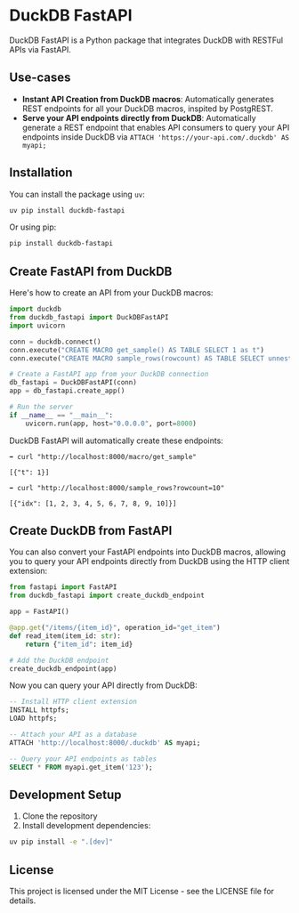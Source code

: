 # DuckDB FastAPI

DuckDB FastAPI is a Python package that integrates DuckDB with RESTFul APIs via FastAPI.

## Use-cases

- **Instant API Creation from DuckDB macros**: Automatically generates REST endpoints for all your DuckDB macros, inspited by PostgREST.
- **Serve your API endpoints directly from DuckDB**: Automatically generate a REST endpoint that enables API consumers to query your API endpoints inside DuckDB via `ATTACH 'https://your-api.com/.duckdb' AS myapi;`

## Installation

You can install the package using `uv`:

```bash
uv pip install duckdb-fastapi
```

Or using pip:

```bash
pip install duckdb-fastapi
```

## Create FastAPI from DuckDB 

Here's how to create an API from your DuckDB macros:

```python
import duckdb
from duckdb_fastapi import DuckDBFastAPI
import uvicorn

conn = duckdb.connect()
conn.execute("CREATE MACRO get_sample() AS TABLE SELECT 1 as t")
conn.execute("CREATE MACRO sample_rows(rowcount) AS TABLE SELECT unnest(generate_series(1, rowcount)) as idx")

# Create a FastAPI app from your DuckDB connection
db_fastapi = DuckDBFastAPI(conn)
app = db_fastapi.create_app()

# Run the server
if __name__ == "__main__":
    uvicorn.run(app, host="0.0.0.0", port=8000)
```

DuckDB FastAPI will automatically create these endpoints:

```
➡️ curl "http://localhost:8000/macro/get_sample"

[{"t": 1}]
```

```
➡️ curl "http://localhost:8000/sample_rows?rowcount=10"

[{"idx": [1, 2, 3, 4, 5, 6, 7, 8, 9, 10]}]
```

## Create DuckDB from FastAPI

You can also convert your FastAPI endpoints into DuckDB macros, allowing you to query your API endpoints directly from DuckDB using the HTTP client extension:

```python
from fastapi import FastAPI
from duckdb_fastapi import create_duckdb_endpoint

app = FastAPI()

@app.get("/items/{item_id}", operation_id="get_item")
def read_item(item_id: str):
    return {"item_id": item_id}

# Add the DuckDB endpoint
create_duckdb_endpoint(app)
```

Now you can query your API directly from DuckDB:

```sql
-- Install HTTP client extension
INSTALL httpfs;
LOAD httpfs;

-- Attach your API as a database
ATTACH 'http://localhost:8000/.duckdb' AS myapi;

-- Query your API endpoints as tables
SELECT * FROM myapi.get_item('123');
```

## Development Setup

1. Clone the repository
2. Install development dependencies:

```bash
uv pip install -e ".[dev]"
```

## License

This project is licensed under the MIT License - see the LICENSE file for details.
